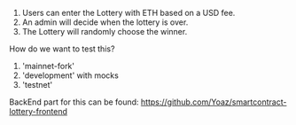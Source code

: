 1. Users can enter the Lottery with ETH based on a USD fee.
2. An admin will decide when the lottery is over.
3. The Lottery will randomly choose the winner.

How do we want to test this?

1. 'mainnet-fork'
2. 'development' with mocks
3. 'testnet'

BackEnd part for this can be found: https://github.com/Yoaz/smartcontract-lottery-frontend

